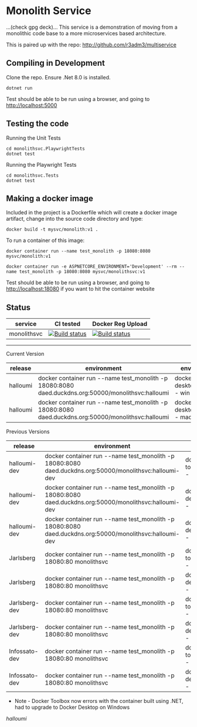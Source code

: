 # Monolith Service
...(check gpg deck)...
This service is a demonstration of moving from a monolithic code base to a more microservices based architecture.

This is paired up with the repo: <http://github.com/r3adm3/multiservice>

## Compiling in Development

Clone the repo. Ensure .Net 8.0 is installed.

```dotnetcore
dotnet run
```

Test should be able to be run using a browser, and going to <http://localhost:5000>

## Testing the code

Running the Unit Tests

```dotnetcore
cd monolithsvc.PlaywrightTests
dotnet test
```

Running the Playwright Tests


```dotnetcore
cd monolithsvc.Tests
dotnet test
```
## Making a docker image

Included in the project is a Dockerfile which will create a docker image artifact, change into the source code directory and type:

```docker
docker build -t mysvc/monolith:v1 .
```

To run a container of this image:

```docker (production)
docker container run --name test_monolith -p 18080:8080 mysvc/monolith:v1
```

```docker (development)
docker container run -e ASPNETCORE_ENVIRONMENT='Development' --rm --name test_monolith -p 18080:8080 mysvc/monolithsvc:v1
```

Test should be able to be run using a browser, and going to <http://localhost:18080> if you want to hit the container website

## Status

| service | CI tested | Docker Reg Upload |
| ----------- | ----------- | ----------- |
| monolithsvc |[![Build status](https://techfrontier.visualstudio.com/dockerOrchestrationExperiment/_apis/build/status/monolithsvc/1.%20compile%20and%20test%20(mono))](https://techfrontier.visualstudio.com/dockerOrchestrationExperiment/_build/latest?definitionId=13)|[![Build status](https://techfrontier.visualstudio.com/dockerOrchestrationExperiment/_apis/build/status/monolithsvc/2.%20docker%20build%20(mono))](https://techfrontier.visualstudio.com/dockerOrchestrationExperiment/_build/latest?definitionId=12)|

---  

Current Version

| release | environment | env | Date | status
| ----------- | ----------- | ----------- | ----------- | ----------- |
| halloumi | docker container run --name test_monolith -p 18080:8080 daed.duckdns.org:50000/monolithsvc:halloumi | docker desktop - win | 2023-10-02 | success
| halloumi | docker container run --name test_monolith -p 18080:8080 daed.duckdns.org:50000/monolithsvc:halloumi | docker desktop - mac | 2023-10-02 | success

Previous Versions

| release | environment | env | Date | status
| ----------- | ----------- | ----------- | ----------- | ----------- |
| halloumi-dev | docker container run --name test_monolith -p 18080:8080 daed.duckdns.org:50000/monolithsvc:halloumi-dev | docker toolbox - win | 2023-10-xx | fail *
| halloumi-dev | docker container run --name test_monolith -p 18080:8080 daed.duckdns.org:50000/monolithsvc:halloumi-dev | docker desktop - win | 2023-10-01 | success
| halloumi-dev | docker container run --name test_monolith -p 18080:8080 daed.duckdns.org:50000/monolithsvc:halloumi-dev | docker desktop - mac | 2023-10-01 | success
| Jarlsberg | docker container run --name test_monolith -p 18080:80 monolithsvc | docker toolbox - win | 2023-09-30 | success
| Jarlsberg | docker container run --name test_monolith -p 18080:80 monolithsvc | docker desktop - mac | 2023-09-30 | success
| Jarlsberg-dev | docker container run --name test_monolith -p 18080:80 monolithsvc | docker toolbox - win | 2023-09-30 | success
| Jarlsberg-dev | docker container run --name test_monolith -p 18080:80 monolithsvc | docker desktop - mac | 2023-09-30 | success
| Infossato-dev | docker container run --name test_monolith -p 18080:80 monolithsvc | docker toolbox - win | | success | 
| Infossato-dev | docker container run --name test_monolith -p 18080:80 monolithsvc | docker desktop - mac | 2021-03-17 | success

* Note - Docker Toolbox now errors with the container built using .NET, had to upgrade to Docker Desktop on Windows

*halloumi*

